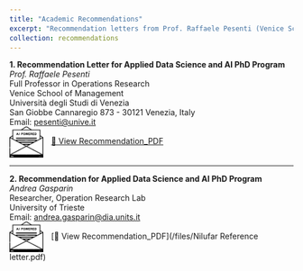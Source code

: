 ```yaml
---
title: "Academic Recommendations"
excerpt: "Recommendation letters from Prof. Raffaele Pesenti (Venice School of Management) and Andrea Gasparin (University of Trieste)."
collection: recommendations
---
```


**1. Recommendation Letter for Applied Data Science and AI PhD Program**  
*Prof. Raffaele Pesenti*  
Full Professor in Operations Research  
Venice School of Management  
Università degli Studi di Venezia  
San Giobbe Cannaregio 873 - 30121 Venezia, Italy  
Email: pesenti@unive.it  
<img src='/images/academic-recommendations.png' alt='Ca Foscari University Logo' width='60' style='vertical-align: middle; margin-right: 10px;'>
[📄 View Recommendation_PDF](/files/NilufarIangiboeva_rl.pdf)

---

**2. Recommendation for Applied Data Science and AI PhD Program**  
 *Andrea Gasparin*  
Researcher, Operation Research Lab  
University of Trieste  
Email: andrea.gasparin@dia.units.it  
<img src='/images/academic-recommendations.png' alt='Ca Foscari University Logo' width='60' style='vertical-align: middle; margin-right: 10px;'>
[📄 View Recommendation_PDF](/files/Nilufar Reference letter.pdf)